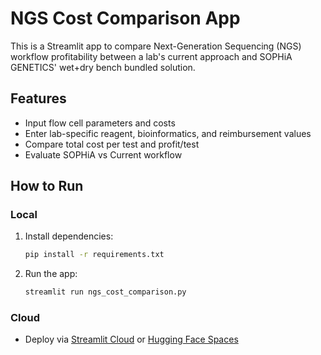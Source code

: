 # NGS Cost Comparison App

This is a Streamlit app to compare Next-Generation Sequencing (NGS) workflow profitability between a lab's current approach and SOPHiA GENETICS' wet+dry bench bundled solution.

## Features
- Input flow cell parameters and costs
- Enter lab-specific reagent, bioinformatics, and reimbursement values
- Compare total cost per test and profit/test
- Evaluate SOPHiA vs Current workflow

## How to Run

### Local
1. Install dependencies:
    ```bash
    pip install -r requirements.txt
    ```

2. Run the app:
    ```bash
    streamlit run ngs_cost_comparison.py
    ```

### Cloud
- Deploy via [Streamlit Cloud](https://share.streamlit.io) or [Hugging Face Spaces](https://huggingface.co/spaces)
